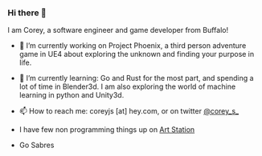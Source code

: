 ### Hi there 👋

I am Corey, a software engineer and game developer from Buffalo!

- 🔭 I’m currently working on Project Phoenix, a third person adventure game in UE4 about exploring the unknown and finding your purpose in life.

- 🌱 I’m currently learning:  Go and Rust for the most part, and spending a lot of time in Blender3d.  I am also exploring the world of machine learning in python and Unity3d.

- 📫 How to reach me: coreyjs [at] hey.com, or on twitter [@corey_s_](https://twitter.com/corey_s_)

- I have few non programming things up on [Art Station](https://coreyjs.artstation.com/)

- Go Sabres

<!--
**coreyjs/coreyjs** is a ✨ _special_ ✨ repository because its `README.md` (this file) appears on your GitHub profile.

Here are some ideas to get you started:

- 🔭 I’m currently working on ...
- 🌱 I’m currently learning ...
- 👯 I’m looking to collaborate on ...
- 🤔 I’m looking for help with ...
- 💬 Ask me about ...
- 📫 How to reach me: ...
- 😄 Pronouns: ...
- ⚡ Fun fact: ...
-->
